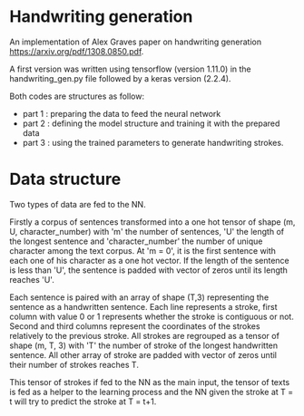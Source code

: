 # Handwriting generation

An implementation of Alex Graves paper on handwriting generation https://arxiv.org/pdf/1308.0850.pdf.

A first version was written using tensorflow (version 1.11.0) in the handwriting_gen.py file followed by a keras version (2.2.4).

Both codes are structures as follow: 
- part 1 : preparing the data to feed the neural network
- part 2 : defining the model structure and training it with the prepared data
- part 3 : using the trained parameters to generate handwriting strokes.
                                     
                                     
# Data structure

Two types of data are fed to the NN. 

Firstly a corpus of sentences transformed into a one hot tensor of shape (m, U, character_number) with 'm' the number of sentences, 'U' the length of the longest sentence and 'character_number' the number of unique character among the text corpus. At 'm = 0', it is the first sentence with each one of his character as a one hot vector. If the length of the sentence is less than 'U', the sentence is padded with vector of zeros until its length reaches 'U'.

Each sentence is paired with an array of shape (T,3) representing the sentence as a handwritten sentence. Each line represents a stroke, first column with value 0 or 1 represents whether the stroke is contiguous or not. Second and third columns represent the coordinates of the strokes relatively to the previous stroke. All strokes are regrouped as a tensor of shape (m, T, 3) with 'T' the number of stroke of the longest handwritten sentence. All other array of stroke are padded with vector of zeros until their number of strokes reaches T.

This tensor of strokes if fed to the NN as the main input, the tensor of texts is fed as a helper to the learning process and the NN given the stroke at T = t will try to predict the stroke at T = t+1.

